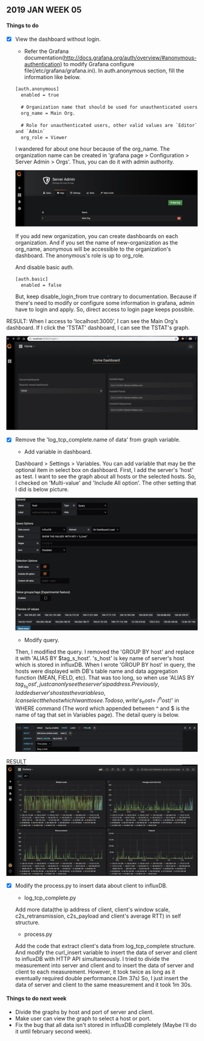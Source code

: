 ## 2019 JAN WEEK 05

#### Things to do

- [x] View the dashboard without login.

	- Refer the Grafana documentation(http://docs.grafana.org/auth/overview/#anonymous-authentication) to modify Grafana configure file(/etc/grafana/grafana.ini).
	In auth.anonymous section, fill the information like below.
	
	<pre><code>[auth.anonymous]
	enabled = true

	# Organization name that should be used for unauthenticated users
	org_name = Main Org.

	# Role for unauthenticated users, other valid values are `Editor` and `Admin`
	org_role = Viewer</pre></code>
	
	I wandered for about one hour because of the org_name. The organization name can be created in 'grafana page > Configuration > Server Admin > Orgs'. Thus, you can do it with admin authority. 

	![org_name](./img/org_name.png)

	If you add new organization, you can create dashboards on each organization. And if you set the name of new-organization as the org_name, anonymous will be accessible to the organization's dashboard. The anonymous's role is up to org_role.

	And disable basic auth.

	<pre><code>[auth.basic]
	enabled = false</pre></code>

	But, keep disable_login_from true contrary to documentation. Because if there's need to modify or configure some information in grafana, admin have to login and apply. So, direct access to login page keeps possible.

RESULT: When I access to 'localhost:3000', I can see the Main Org's dashboard. If I click the 'TSTAT' dashboard, I can see the TSTAT's graph.

![access_capture](./img/access_capture.png)

- [x] Remove the 'log_tcp_complete.name of data' from graph variable.

	- Add variable in dashboard.

	Dashboard > Settings > Variables. You can add variable that may be the optional item in select box on dashboard. First, I add the server's 'host' as test. I want to see the graph about all hosts or the selected hosts. So, I checked on 'Multi-value' and 'Include All option'. The other setting that I did is below picture.

	![setting_variable](./img/setting_variable.png)

	- Modify query.

	Then, I modified the query. I removed the 'GROUP BY host' and replace it with 'ALIAS BY $tag_s_host'. 's_host' is key name of server's host which is stored in influxDB. When I wrote 'GROUP BY host' in query, the hosts were displayed with DB's table name and data aggregation function (MEAN, FIELD, etc). That was too long, so when use 'ALIAS BY $tag_s_host', just can only see the server's ip address. Previously, I added server's host as the variable so, I can select the host which I want to see. To do so, write 's_host=~/^host$/' in WHERE command (The word which appended between ^ and $ is the name of tag that set in Variables page).  The detail query is below.

	![detail_query](./img/detail_query.png)

RESULT
![shorten_name](./img/shorten_name.png)

- [x] Modify the process.py to insert data about client to influxDB.

	- log_tcp_complete.py

	Add more data(the ip address of client, client's window scale, c2s_retransmission, c2s_payload and client's average RTT) in self structure.

	- process.py

	Add the code that extract client's data from log_tcp_complete structure. And modify the curl_insert variable to insert the data of server and client to influxDB with HTTP API simultaneously. I tried to divide the measurement into server and client and to insert the data of server and client to each measurement. However, it took twice as long as it eventually required double performance.(3m 37s) So, I just insert the data of server and client to the same measurement and it took 1m 30s.

#### Things to do next week

- Divide the graphs by host and port of server and client.
- Make user can view the graph to select a host or port.
- Fix the bug that all data isn't stored in influxDB completely (Maybe I'll do it until february second week).
